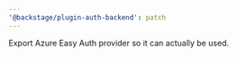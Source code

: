 ```yaml
---
'@backstage/plugin-auth-backend': patch
---
```


Export Azure Easy Auth provider so it can actually be used.

